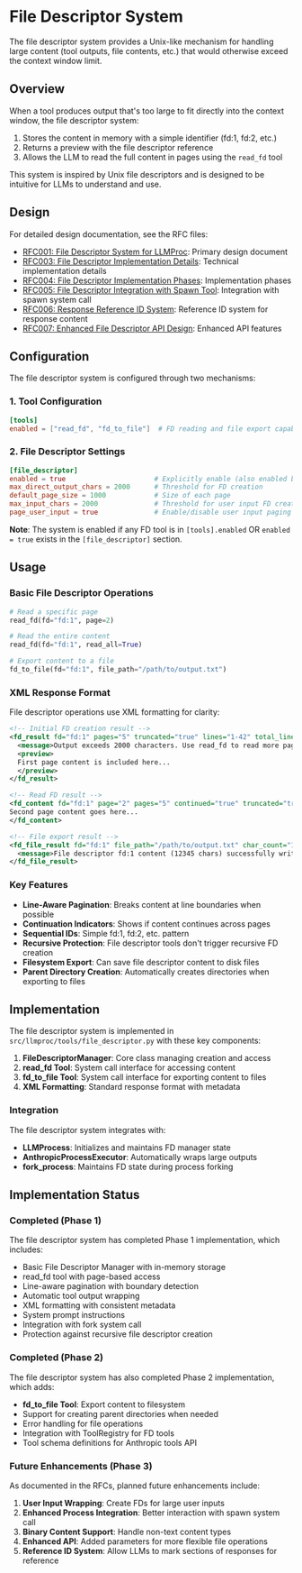 # File Descriptor System

The file descriptor system provides a Unix-like mechanism for handling large content (tool outputs, file contents, etc.) that would otherwise exceed the context window limit.

## Overview

When a tool produces output that's too large to fit directly into the context window, the file descriptor system:

1. Stores the content in memory with a simple identifier (fd:1, fd:2, etc.)
2. Returns a preview with the file descriptor reference
3. Allows the LLM to read the full content in pages using the `read_fd` tool

This system is inspired by Unix file descriptors and is designed to be intuitive for LLMs to understand and use.

## Design

For detailed design documentation, see the RFC files:
- [RFC001: File Descriptor System for LLMProc](/RFC/RFC001_file_descriptor_system.md): Primary design document
- [RFC003: File Descriptor Implementation Details](/RFC/RFC003_file_descriptor_implementation.md): Technical implementation details
- [RFC004: File Descriptor Implementation Phases](/RFC/RFC004_fd_implementation_phases.md): Implementation phases
- [RFC005: File Descriptor Integration with Spawn Tool](/RFC/RFC005_fd_spawn_integration.md): Integration with spawn system call
- [RFC006: Response Reference ID System](/RFC/RFC006_response_reference_id.md): Reference ID system for response content
- [RFC007: Enhanced File Descriptor API Design](/RFC/RFC007_fd_enhanced_api_design.md): Enhanced API features

## Configuration

The file descriptor system is configured through two mechanisms:

### 1. Tool Configuration

```toml
[tools]
enabled = ["read_fd", "fd_to_file"]  # FD reading and file export capability
```

### 2. File Descriptor Settings

```toml
[file_descriptor]
enabled = true                      # Explicitly enable (also enabled by read_fd in tools)
max_direct_output_chars = 2000      # Threshold for FD creation
default_page_size = 1000            # Size of each page
max_input_chars = 2000              # Threshold for user input FD creation (future)
page_user_input = true              # Enable/disable user input paging (future)
```

**Note**: The system is enabled if any FD tool is in `[tools].enabled` OR `enabled = true` exists in the `[file_descriptor]` section.

## Usage

### Basic File Descriptor Operations

```python
# Read a specific page
read_fd(fd="fd:1", page=2)

# Read the entire content
read_fd(fd="fd:1", read_all=True)

# Export content to a file
fd_to_file(fd="fd:1", file_path="/path/to/output.txt")
```

### XML Response Format

File descriptor operations use XML formatting for clarity:

```xml
<!-- Initial FD creation result -->
<fd_result fd="fd:1" pages="5" truncated="true" lines="1-42" total_lines="210">
  <message>Output exceeds 2000 characters. Use read_fd to read more pages.</message>
  <preview>
  First page content is included here...
  </preview>
</fd_result>

<!-- Read FD result -->
<fd_content fd="fd:1" page="2" pages="5" continued="true" truncated="true" lines="43-84" total_lines="210">
Second page content goes here...
</fd_content>

<!-- File export result -->
<fd_file_result fd="fd:1" file_path="/path/to/output.txt" char_count="12345" size_bytes="12345" success="true">
  <message>File descriptor fd:1 content (12345 chars) successfully written to /path/to/output.txt</message>
</fd_file_result>
```

### Key Features

- **Line-Aware Pagination**: Breaks content at line boundaries when possible
- **Continuation Indicators**: Shows if content continues across pages 
- **Sequential IDs**: Simple fd:1, fd:2, etc. pattern
- **Recursive Protection**: File descriptor tools don't trigger recursive FD creation
- **Filesystem Export**: Can save file descriptor content to disk files
- **Parent Directory Creation**: Automatically creates directories when exporting to files

## Implementation

The file descriptor system is implemented in `src/llmproc/tools/file_descriptor.py` with these key components:

1. **FileDescriptorManager**: Core class managing creation and access
2. **read_fd Tool**: System call interface for accessing content
3. **fd_to_file Tool**: System call interface for exporting content to files
4. **XML Formatting**: Standard response format with metadata

### Integration

The file descriptor system integrates with:

- **LLMProcess**: Initializes and maintains FD manager state
- **AnthropicProcessExecutor**: Automatically wraps large outputs
- **fork_process**: Maintains FD state during process forking

## Implementation Status

### Completed (Phase 1)

The file descriptor system has completed Phase 1 implementation, which includes:

- Basic File Descriptor Manager with in-memory storage
- read_fd tool with page-based access
- Line-aware pagination with boundary detection
- Automatic tool output wrapping
- XML formatting with consistent metadata
- System prompt instructions
- Integration with fork system call
- Protection against recursive file descriptor creation

### Completed (Phase 2)

The file descriptor system has also completed Phase 2 implementation, which adds:

- **fd_to_file Tool**: Export content to filesystem
- Support for creating parent directories when needed
- Error handling for file operations
- Integration with ToolRegistry for FD tools
- Tool schema definitions for Anthropic tools API

### Future Enhancements (Phase 3)

As documented in the RFCs, planned future enhancements include:

1. **User Input Wrapping**: Create FDs for large user inputs
2. **Enhanced Process Integration**: Better interaction with spawn system call
3. **Binary Content Support**: Handle non-text content types
4. **Enhanced API**: Added parameters for more flexible file operations
5. **Reference ID System**: Allow LLMs to mark sections of responses for reference